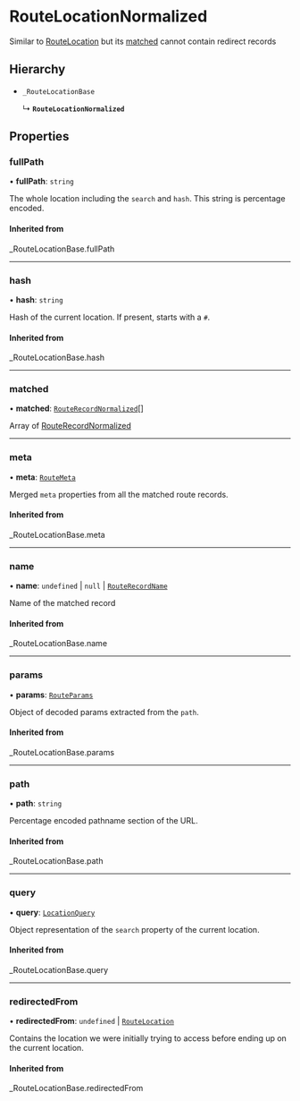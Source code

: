 # RouteLocationNormalized

Similar to [RouteLocation](RouteLocation.md) but its
[matched](RouteLocationNormalized.md#matched) cannot contain redirect records

## Hierarchy

- `_RouteLocationBase`

  ↳ **`RouteLocationNormalized`**

## Properties

### fullPath

• **fullPath**: `string`

The whole location including the `search` and `hash`. This string is
percentage encoded.

#### Inherited from

\_RouteLocationBase.fullPath

___

### hash

• **hash**: `string`

Hash of the current location. If present, starts with a `#`.

#### Inherited from

\_RouteLocationBase.hash

___

### matched

• **matched**: [`RouteRecordNormalized`](RouteRecordNormalized.md)[]

Array of [RouteRecordNormalized](RouteRecordNormalized.md)

___

### meta

• **meta**: [`RouteMeta`](RouteMeta.md)

Merged `meta` properties from all the matched route records.

#### Inherited from

\_RouteLocationBase.meta

___

### name

• **name**: `undefined` \| ``null`` \| [`RouteRecordName`](../index.md#routerecordname)

Name of the matched record

#### Inherited from

\_RouteLocationBase.name

___

### params

• **params**: [`RouteParams`](../index.md#routeparams)

Object of decoded params extracted from the `path`.

#### Inherited from

\_RouteLocationBase.params

___

### path

• **path**: `string`

Percentage encoded pathname section of the URL.

#### Inherited from

\_RouteLocationBase.path

___

### query

• **query**: [`LocationQuery`](../index.md#locationquery)

Object representation of the `search` property of the current location.

#### Inherited from

\_RouteLocationBase.query

___

### redirectedFrom

• **redirectedFrom**: `undefined` \| [`RouteLocation`](RouteLocation.md)

Contains the location we were initially trying to access before ending up
on the current location.

#### Inherited from

\_RouteLocationBase.redirectedFrom
